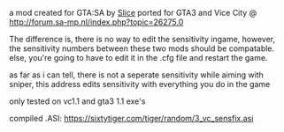 a mod created for GTA:SA by [Slice](https://github.com/oscar-broman) ported for GTA3 and Vice City @ http://forum.sa-mp.nl/index.php?topic=26275.0

The difference is, there is no way to edit the sensitivity ingame, however, the sensitivity numbers between these two mods should be compatable. else, you're going to have to edit it in the .cfg file and restart the game.

as far as i can tell, there is not a seperate sensitivity while aiming with sniper, this address edits sensitivity with everything you do in the game

only tested on vc1.1 and gta3 1.1 exe's

compiled .ASI: https://sixtytiger.com/tiger/random/3_vc_sensfix.asi
